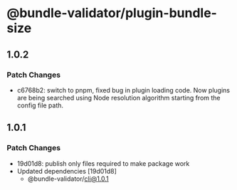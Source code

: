 # @bundle-validator/plugin-bundle-size

## 1.0.2

### Patch Changes

- c6768b2: switch to pnpm, fixed bug in plugin loading code. Now plugins are being searched using Node resolution algorithm starting from the config file path.

## 1.0.1

### Patch Changes

- 19d01d8: publish only files required to make package work
- Updated dependencies [19d01d8]
  - @bundle-validator/cli@1.0.1
